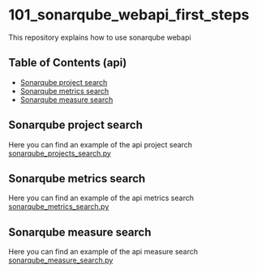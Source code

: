 # 101_sonarqube_webapi_first_steps
This repository explains how to use sonarqube webapi

## Table of Contents (api)
* [Sonarqube project search](#sonarqube-project-search)
* [Sonarqube metrics search](#sonarqube-metrics-search)
* [Sonarqube measure search](#sonarqube-measure-search)

## Sonarqube project search
Here you can find an example of the api project search [sonarqube_projects_search.py](sonarqube_projects_search.py)

## Sonarqube metrics search
Here you can find an example of the api metrics search [sonarqube_metrics_search.py](sonarqube_metrics_search.py)

## Sonarqube measure search
Here you can find an example of the api measure search [sonarqube_measure_search.py](sonarqube_measure_search.py)

